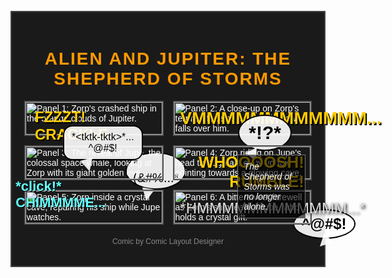 <br>

<div style="background-color: #1a1a1a; border: 2px solid #444; padding: 20px; font-family: 'Comic Sans MS', 'Helvetica', sans-serif; color: white;">

<h1 style="text-align: center; color: #ff9900; letter-spacing: 2px; text-transform: uppercase;">Alien and Jupiter: The Shepherd of Storms</h1>

<div style="display: grid; grid-template-columns: 1fr 1fr; gap: 15px; margin: 0 auto; max-width: 900px;">

<!-- Panel 1 -->
<div style="position: relative; border: 2px solid #555;">
  <img src="output\server_generated_gemini-image-tutorial_73.png" alt="Panel 1: Zorp's crashed ship in the orange clouds of Jupiter." style="width: 100%; display: block;">
  <div style="position: absolute; top: 10px; left: 15px; color: #ffcc00; font-size: 24px; font-weight: bold; text-shadow: 2px 2px #000;">FZZZT! CRACKLE...</div>
  <div style="position: absolute; top: 80px; left: 160px;">
    <div style="background-color: rgba(255, 255, 255, 0.9); color: black; padding: 5px 10px; border-radius: 50%; font-size: 20px; border: 2px solid black;">*(&#%...*</div>
    <div style="width: 0; height: 0; border-left: 10px solid transparent; border-right: 10px solid transparent; border-top: 20px solid rgba(255, 255, 255, 0.9); position: absolute; left: 25px; bottom: -18px; transform: rotate(10deg);"></div>
  </div>
</div>

<!-- Panel 2 -->
<div style="position: relative; border: 2px solid #555;">
  <img src="output\server_generated_gemini-image-tutorial_75.png" alt="Panel 2: A close-up on Zorp's terrified face as a giant shadow falls over him." style="width: 100%; display: block;">
  <div style="position: absolute; bottom: 10px; left: 10px; color: #ffcc00; font-size: 28px; font-weight: bold; text-shadow: 2px 2px #000;">VMMMMMMMMMMMM...</div>
  <div style="position: absolute; top: 20px; right: 30px;">
    <div style="background-color: rgba(255, 255, 255, 0.9); color: black; padding: 10px 15px; border-radius: 50%; font-size: 30px; border: 2px solid black; font-weight: bold;">*!?*</div>
    <div style="width: 0; height: 0; border-left: 10px solid transparent; border-right: 10px solid transparent; border-top: 20px solid rgba(255, 255, 255, 0.9); position: absolute; left: 15px; bottom: -18px; transform: rotate(-25deg);"></div>
  </div>
</div>

<!-- Panel 3 -->
<div style="position: relative; border: 2px solid #555;">
  <img src="output\server_generated_gemini-image-tutorial_77.png" alt="Panel 3: The reveal of Jupe, the colossal space whale, looking at Zorp with its giant golden eye." style="width: 100%; display: block;">
    <div style="position: absolute; bottom: 30px; left: 60px;">
    <div style="background-color: rgba(255, 255, 255, 0.9); color: black; padding: 8px 12px; border-radius: 15px; font-size: 16px; border: 2px solid black; text-align: center;">*&lt;tktk-tktk&gt;*...<br>^@#$!</div>
    <div style="width: 0; height: 0; border-left: 10px solid transparent; border-right: 10px solid transparent; border-top: 20px solid rgba(255, 255, 255, 0.9); position: absolute; left: 30px; bottom: -18px; transform: rotate(-15deg);"></div>
  </div>
</div>

<!-- Panel 4 -->
<div style="position: relative; border: 2px solid #555;">
  <img src="output\server_generated_gemini-image-tutorial_79.png" alt="Panel 4: Zorp riding on Jupe's head through a stormy vortex, pointing towards a glowing cave." style="width: 100%; display: block;">
  <div style="position: absolute; top: 10px; right: 10px; color: #ffcc00; font-size: 26px; font-weight: bold; text-shadow: 2px 2px #000; text-align: right;">WHOOOOSH!<br>RUMBLE!</div>
  <div style="position: absolute; top: 100px; left: 190px;">
    <div style="background-color: rgba(255, 255, 255, 0.9); color: black; padding: 8px 12px; border-radius: 50%; font-size: 24px; border: 2px solid black; font-weight: bold;">^@#$!</div>
    <div style="width: 0; height: 0; border-right: 10px solid transparent; border-left: 10px solid transparent; border-top: 20px solid rgba(255, 255, 255, 0.9); position: absolute; left: 40px; bottom: -15px; transform: rotate(45deg);"></div>
  </div>
</div>

<!-- Panel 5 -->
<div style="position: relative; border: 2px solid #555;">
  <img src="output\server_generated_gemini-image-tutorial_81.png" alt="Panel 5: Zorp inside a crystal cave, repairing his ship while Jupe watches." style="width: 100%; display: block;">
  <div style="position: absolute; bottom: 20px; right: 90px; color: #66ffff; font-size: 22px; font-weight: bold; text-shadow: 1px 1px #000;">*click!* CHIMMMME...</div>
</div>

<!-- Panel 6 -->
<div style="position: relative; border: 2px solid #555;">
  <img src="output\server_generated_gemini-image-tutorial_83.png" alt="Panel 6: A bittersweet farewell as Zorp's ship leaves Jupe, who holds a crystal gift." style="width: 100%; display: block;">
    <div style="position: absolute; bottom: 10px; left: 10px; font-size: 24px; color: #dddddd; text-shadow: 2px 2px 4px #000;">*HMMMMMMMMMMMM...*</div>
  <div style="position: absolute; bottom: 8px; right: 8px; background-color: rgba(0, 0, 0, 0.6); color: white; padding: 10px; border: 1px solid #777; font-style: italic; font-size: 14px; max-width: 40%;">The Shepherd of Storms was no longer alone.</div>
</div>

</div>

<p style="text-align: center; margin-top: 20px; font-size: 12px; color: #888;">Comic by Comic Layout Designer</p>

</div>